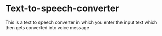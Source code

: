 # Text-to-speech-converter
This is a text to speech converter in which you enter the input text which then gets converted into voice message
